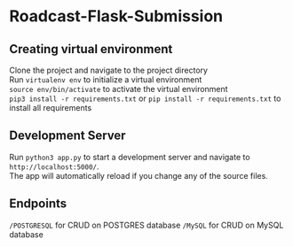 # Roadcast-Flask-Submission

## Creating virtual environment

Clone the project and navigate to the project directory  
Run `virtualenv env` to initialize a virtual environment  
`source env/bin/activate` to activate the virtual environment  
`pip3 install -r requirements.txt` or `pip install -r requirements.txt` to install all requirements  

## Development Server

Run `python3 app.py` to start a development server and navigate to `http://localhost:5000/`.  
The app will automatically reload if you change any of the source files.

## Endpoints 

`/POSTGRESQL` for CRUD on POSTGRES database
`/MySQL` for CRUD on MySQL database



